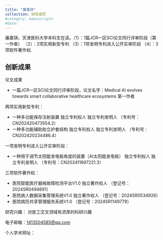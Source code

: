 ```yaml
---
title: "廉嘉琪"
collection: 研究成员
#category: manuscripts
#date: 
---
```

廉嘉琪，天津医科大学本科生在读。（1）：1篇JCR一区SCI论文同行评审阶段（第一作者） （2）：2项实用新型专利 （3）：1项发明专利进入公开实审阶段 （4）：3项软件著作权.

创新成果
-
论文成果
 -  一篇JCR一区SCI论文同行评审阶段，论文名字：Medical AI evolves towards smart collaborative healthcare ecosystems 第一作者

 两项实用新型专利：
 - 一种多功能保存注射装置 独立专利权人 独立专利发明人 （专利号：CN202420473554.2）
 - 一种多功能辅助助立护套结构 独立专利权人 独立专利发明人 （专利号：CN202420234486.4）

 一项发明专利进入公开实审阶段：
 - 一种用于调节太阳能发电板角度的装置（AI太阳能发电板） 独立专利权人 独立专利发明人 （专利号：CN202411897221.3）

  三项软件著作权：
  - 医院智能医疗器械故障检测平台V1.0 独立著作权人 （登记号：2024SR0494691）
  - 医院病人数据采集管理系统V1.0 独立著作权人 （登记号：2024SR0534926）
  - 医院病历共享管理服务系统V1.0 （登记号：2024SR1149779）

 研究兴趣：
对医工交叉领域有浓厚的科研兴趣

电子邮箱：1413504585@qq.com

个人学术网址：


